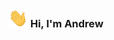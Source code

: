 <h3 align="center">
    <img style="height: 30px;", src="images/wave.gif">
    Hi, I'm Andrew
</h3>
